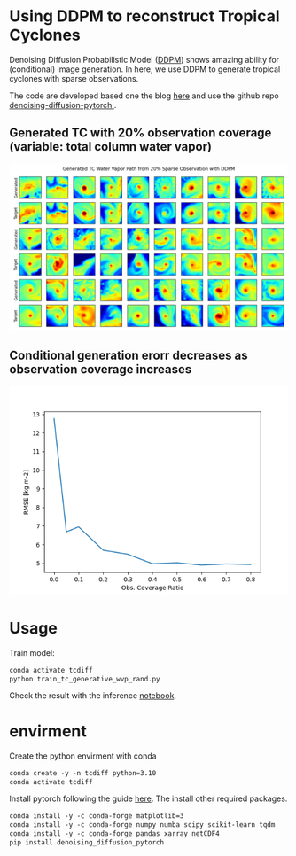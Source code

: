 # Using DDPM to reconstruct Tropical Cyclones
Denoising Diffusion Probabilistic Model ([DDPM](https://arxiv.org/abs/2006.11239)) shows amazing ability for (conditional) image generation. In here, we use DDPM to generate tropical cyclones with sparse observations. 

The code are developed based one the blog [here](https://huggingface.co/blog/annotated-diffusion) and use the github repo [denoising-diffusion-pytorch
](https://github.com/lucidrains/denoising-diffusion-pytorch). 


## Generated TC with 20% observation coverage (variable: total column water vapor)
![genearted tc](./tc_guide_wvp_rand/gen_tc_20_sample.png)
## Conditional generation erorr decreases as observation coverage increases

![genearted error](./tc_guide_wvp_rand/gen_tc_rmse_obs_coverage.png)

# Usage

Train model:
```
conda activate tcdiff
python train_tc_generative_wvp_rand.py 
```
Check the result with the inference [notebook](./inference_tc_ddpm_condition_rand_coverage.ipynb).


# envirment
Create the python envirment with conda
```
conda create -y -n tcdiff python=3.10 
conda activate tcdiff
```
Install pytorch following the guide [here](https://pytorch.org/get-started/locally/). The install other required packages.
```
conda install -y -c conda-forge matplotlib=3 
conda install -y -c conda-forge numpy numba scipy scikit-learn tqdm
conda install -y -c conda-forge pandas xarray netCDF4
pip install denoising_diffusion_pytorch
```
